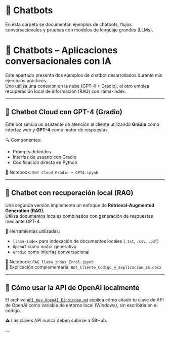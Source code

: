 # 🤖 Chatbots

En esta carpeta se documentan ejemplos de chatbots, flujos conversacionales y pruebas con modelos de lenguaje grandes (LLMs).

# 💬 Chatbots – Aplicaciones conversacionales con IA

Este apartado presenta dos ejemplos de chatbot desarrollados durante mis ejercicios prácticos.  
Uno utiliza una conexión en la nube (GPT-4 + Gradio), el otro emplea recuperación local de información (RAG) con llama-index.

---

## 🤖 Chatbot Cloud con GPT-4 (Gradio)

Este bot simula un asistente de atención al cliente utilizando **Gradio** como interfaz web y **GPT-4** como motor de respuestas.

🔍 Componentes:
- Prompts definidos
- Interfaz de usuario con Gradio
- Codificación directa en Python

📎 Notebook: `Bot Cloud Gradio + GPT4.ipynb`

---

## 🧠 Chatbot con recuperación local (RAG)

Una segunda versión implementa un enfoque de **Retrieval-Augmented Generation (RAG)**.  
Utiliza documentos locales combinados con generación de respuestas mediante GPT-4.

🔧 Herramientas utilizadas:
- `llama-index` para indexación de documentos locales (`.txt`, `.csv`, `.pdf`)
- `OpenAI` como motor generativo
- `Gradio` como interfaz conversacional

📎 Notebook: `RAG_llama_index_Errol.ipynb`  
📄 Explicación complementaria: `Bot_Cliente_Codigo_y_Explicacion_ES.docx`

---

## 🔐 Cómo usar la API de OpenAI localmente

El archivo [`API_Key_OpenAI_Einbinden.md`](../Chatbots/API_Key_OpenAI_Einbinden.md) explica cómo añadir tu clave de API de OpenAI como variable de entorno local (Windows), sin escribirla en el código.

⚠️ Las claves API nunca deben subirse a GitHub.

...


